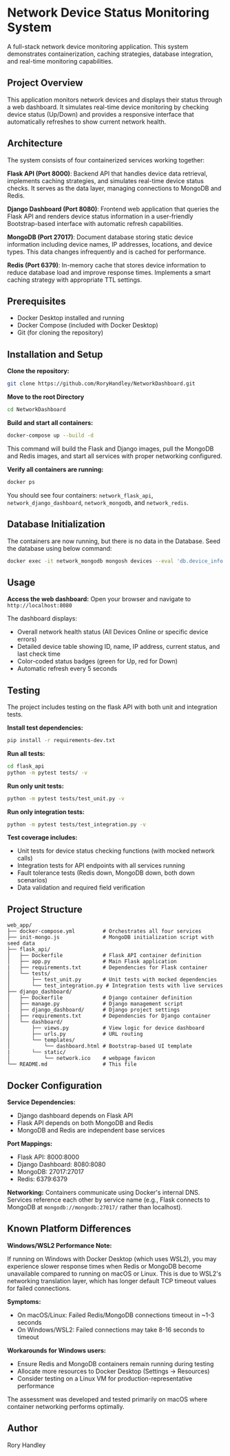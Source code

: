 # Network Device Status Monitoring System

A full-stack network device monitoring application. This system demonstrates containerization, caching strategies, database integration, and real-time monitoring capabilities.

## Project Overview

This application monitors network devices and displays their status through a web dashboard. It simulates real-time device monitoring by checking device status (Up/Down) and provides a responsive interface that automatically refreshes to show current network health.

## Architecture

The system consists of four containerized services working together:

**Flask API (Port 8000)**: Backend API that handles device data retrieval, implements caching strategies, and simulates real-time device status checks. It serves as the data layer, managing connections to MongoDB and Redis.

**Django Dashboard (Port 8080)**: Frontend web application that queries the Flask API and renders device status information in a user-friendly Bootstrap-based interface with automatic refresh capabilities.

**MongoDB (Port 27017)**: Document database storing static device information including device names, IP addresses, locations, and device types. This data changes infrequently and is cached for performance.

**Redis (Port 6379)**: In-memory cache that stores device information to reduce database load and improve response times. Implements a smart caching strategy with appropriate TTL settings.



## Prerequisites

- Docker Desktop installed and running
- Docker Compose (included with Docker Desktop)
- Git (for cloning the repository)

## Installation and Setup

**Clone the repository:**
```bash
git clone https://github.com/RoryHandley/NetworkDashboard.git
```

**Move to the root Directory**
```bash
cd NetworkDashboard
```

**Build and start all containers:**
```bash
docker-compose up --build -d
```

This command will build the Flask and Django images, pull the MongoDB and Redis images, and start all services with proper networking configured.

**Verify all containers are running:**
```bash
docker ps
```

You should see four containers: `network_flask_api`, `network_django_dashboard`, `network_mongodb`, and `network_redis`.

## Database Initialization

The containers are now running, but there is no data in the Database. Seed the database using below command:
```bash
docker exec -it network_mongodb mongosh devices --eval 'db.device_info.insertMany([{"id": 1, "name": "Router1", "ip_address": "192.168.1.1"}, {"id": 2, "name": "Switch1", "ip_address": "192.168.1.2"}, {"id": 3, "name": "Firewall1", "ip_address": "192.168.1.3"}])'
```

## Usage

**Access the web dashboard:**
Open your browser and navigate to `http://localhost:8080`

The dashboard displays:
- Overall network health status (All Devices Online or specific device errors)
- Detailed device table showing ID, name, IP address, current status, and last check time
- Color-coded status badges (green for Up, red for Down)
- Automatic refresh every 5 seconds


## Testing

The project includes testing on the flask API with both unit and integration tests.

**Install test dependencies:**
```bash
pip install -r requirements-dev.txt
```

**Run all tests:**
```bash
cd flask_api
python -m pytest tests/ -v
```

**Run only unit tests:**
```bash
python -m pytest tests/test_unit.py -v
```

**Run only integration tests:**
```bash
python -m pytest tests/test_integration.py -v
```

**Test coverage includes:**
- Unit tests for device status checking functions (with mocked network calls)
- Integration tests for API endpoints with all services running
- Fault tolerance tests (Redis down, MongoDB down, both down scenarios)
- Data validation and required field verification

## Project Structure

```
web_app/
├── docker-compose.yml         # Orchestrates all four services
├── init-mongo.js              # MongoDB initialization script with seed data
├── flask_api/
│   ├── Dockerfile             # Flask API container definition
│   ├── app.py                 # Main Flask application
|   ├── requirements.txt       # Dependencies for Flask container
│   └── tests/
│       ├── test_unit.py       # Unit tests with mocked dependencies
│       └── test_integration.py # Integration tests with live services
├── django_dashboard/
│   ├── Dockerfile             # Django container definition
│   ├── manage.py              # Django management script
│   ├── django_dashboard/      # Django project settings
|   ├── requirements.txt       # Dependencies for Django container
│   └── dashboard/
│       ├── views.py           # View logic for device dashboard
│       ├── urls.py            # URL routing
│       └── templates/
│           └── dashboard.html # Bootstrap-based UI template
|       └── static/
│           └── network.ico    # webpage favicon
└── README.md                  # This file
```


## Docker Configuration

**Service Dependencies:**
- Django dashboard depends on Flask API
- Flask API depends on both MongoDB and Redis
- MongoDB and Redis are independent base services

**Port Mappings:**
- Flask API: 8000:8000
- Django Dashboard: 8080:8080
- MongoDB: 27017:27017
- Redis: 6379:6379

**Networking:**
Containers communicate using Docker's internal DNS. Services reference each other by service name (e.g., Flask connects to MongoDB at `mongodb://mongodb:27017/` rather than localhost).

## Known Platform Differences

**Windows/WSL2 Performance Note:**

If running on Windows with Docker Desktop (which uses WSL2), you may experience slower response times when Redis or MongoDB become unavailable compared to running on macOS or Linux. This is due to WSL2's networking translation layer, which has longer default TCP timeout values for failed connections.

**Symptoms:**
- On macOS/Linux: Failed Redis/MongoDB connections timeout in ~1-3 seconds
- On Windows/WSL2: Failed connections may take 8-16 seconds to timeout


**Workarounds for Windows users:**
- Ensure Redis and MongoDB containers remain running during testing
- Allocate more resources to Docker Desktop (Settings → Resources)
- Consider testing on a Linux VM for production-representative performance

The assessment was developed and tested primarily on macOS where container networking performs optimally.

## Author

Rory Handley 
